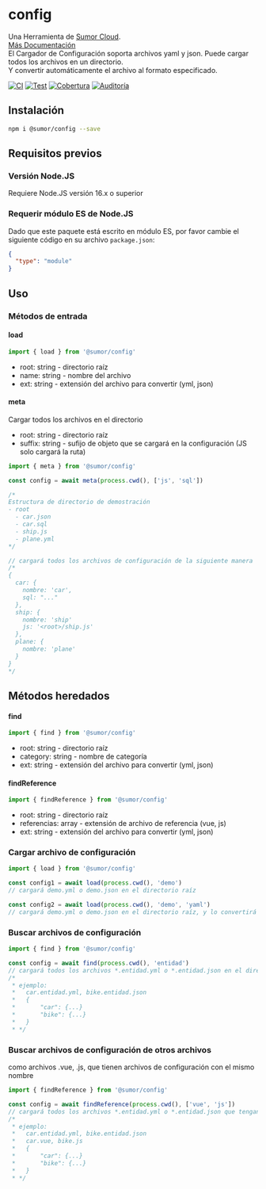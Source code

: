 # config

Una Herramienta de [Sumor Cloud](https://sumor.cloud).  
[Más Documentación](https://sumor.cloud/config)  
El Cargador de Configuración soporta archivos yaml y json. Puede cargar todos los archivos en un directorio.  
Y convertir automáticamente el archivo al formato especificado.

[![CI](https://github.com/sumor-cloud/config/actions/workflows/ci.yml/badge.svg)](https://github.com/sumor-cloud/config/actions/workflows/ci.yml)
[![Test](https://github.com/sumor-cloud/config/actions/workflows/ut.yml/badge.svg)](https://github.com/sumor-cloud/config/actions/workflows/ut.yml)
[![Cobertura](https://github.com/sumor-cloud/config/actions/workflows/coverage.yml/badge.svg)](https://github.com/sumor-cloud/config/actions/workflows/coverage.yml)
[![Auditoría](https://github.com/sumor-cloud/config/actions/workflows/audit.yml/badge.svg)](https://github.com/sumor-cloud/config/actions/workflows/audit.yml)

## Instalación

```bash
npm i @sumor/config --save
```

## Requisitos previos

### Versión Node.JS

Requiere Node.JS versión 16.x o superior

### Requerir módulo ES de Node.JS

Dado que este paquete está escrito en módulo ES, por favor cambie el siguiente código en su archivo `package.json`:

```json
{
  "type": "module"
}
```

## Uso

### Métodos de entrada

#### load

```js
import { load } from '@sumor/config'
```

- root: string - directorio raíz
- name: string - nombre del archivo
- ext: string - extensión del archivo para convertir (yml, json)

#### meta

Cargar todos los archivos en el directorio

- root: string - directorio raíz
- suffix: string - sufijo de objeto que se cargará en la configuración (JS solo cargará la ruta)

```js
import { meta } from '@sumor/config'

const config = await meta(process.cwd(), ['js', 'sql'])

/*
Estructura de directorio de demostración
- root
  - car.json
  - car.sql
  - ship.js
  - plane.yml
*/

// cargará todos los archivos de configuración de la siguiente manera
/*
{
  car: {
    nombre: 'car',
    sql: "..."
  },
  ship: {
    nombre: 'ship'
    js: '<root>/ship.js'
  },
  plane: {
    nombre: 'plane'
  }
}
*/
```

## Métodos heredados

#### find

```js
import { find } from '@sumor/config'
```

- root: string - directorio raíz
- category: string - nombre de categoría
- ext: string - extensión del archivo para convertir (yml, json)

#### findReference

```js
import { findReference } from '@sumor/config'
```

- root: string - directorio raíz
- referencias: array - extensión de archivo de referencia (vue, js)
- ext: string - extensión del archivo para convertir (yml, json)

### Cargar archivo de configuración

```javascript
import { load } from '@sumor/config'

const config1 = await load(process.cwd(), 'demo')
// cargará demo.yml o demo.json en el directorio raíz

const config2 = await load(process.cwd(), 'demo', 'yaml')
// cargará demo.yml o demo.json en el directorio raíz, y lo convertirá a un archivo en formato yaml
```

### Buscar archivos de configuración

```javascript
import { find } from '@sumor/config'

const config = await find(process.cwd(), 'entidad')
// cargará todos los archivos *.entidad.yml o *.entidad.json en el directorio raíz
/*
 * ejemplo:
 *   car.entidad.yml, bike.entidad.json
 *   {
 *       "car": {...}
 *       "bike": {...}
 *   }
 * */
```

### Buscar archivos de configuración de otros archivos

como archivos .vue, .js, que tienen archivos de configuración con el mismo nombre

```javascript
import { findReference } from '@sumor/config'

const config = await findReference(process.cwd(), ['vue', 'js'])
// cargará todos los archivos *.entidad.yml o *.entidad.json que tengan el mismo nombre que *.vue o *.js en el directorio raíz
/*
 * ejemplo:
 *   car.entidad.yml, bike.entidad.json
 *   car.vue, bike.js
 *   {
 *       "car": {...}
 *       "bike": {...}
 *   }
 * */
```
